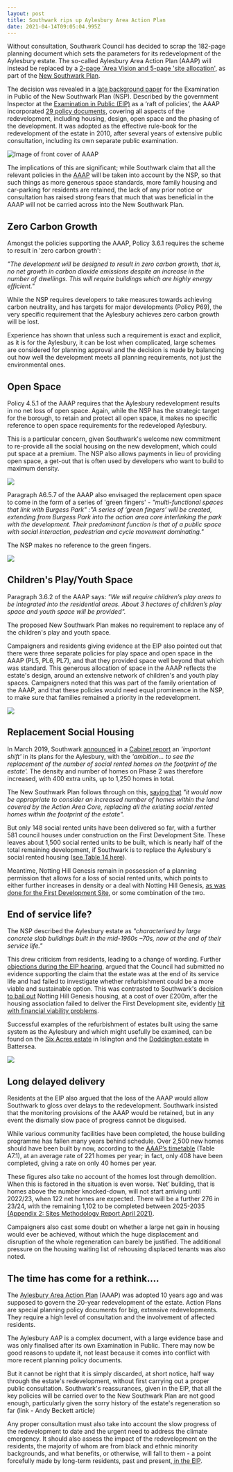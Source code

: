 ```yaml
---
layout: post
title: Southwark rips up Aylesbury Area Action Plan
date: 2021-04-14T09:05:04.995Z
---
```

Without consultation, Southwark Council has decided to scrap the 182-page planning document which sets the parameters for its redevelopment of the Aylesbury estate. The so-called Aylesbury Area Action Plan (AAAP) will instead be replaced by a [2-page 'Area Vision and 5-page 'site allocation'](https://www.southwark.gov.uk/assets/attach/38832/EIP202a-Aylesbury-Background-Paper-Update-20042021.pdf), as part of the [New Southwark Plan](https://www.southwark.gov.uk/planning-and-building-control/planning-policy-and-transport-policy/new-southwark-plan).

The decision was revealed in a [](https://www.southwark.gov.uk/assets/attach/38832/EIP202a-Aylesbury-Background-Paper-Update-20042021.pdf)[late background paper](https://www.southwark.gov.uk/assets/attach/38832/EIP202a-Aylesbury-Background-Paper-Update-20042021.pdf) for the Examination in Public  of the New Southwark Plan (NSP).  Described by the government Inspector at the [Examination in Public (EIP)](https://www.youtube.com/watch?v=l3CohnTQXhI) as a ‘raft of policies’, the AAAP incorporated [29 policy documents](https://digital-land.github.io/development-plan-document/local-authority-eng/SWK/dev-plan-aaap-2010/#record), covering all aspects of the redevelopment, including housing, design, open space and the phasing of the development.  It was adopted as the effective rule-book for the redevelopment of the estate in 2010, after several years of extensive public consultation, including its own separate public examination.

![Image of front cover of AAAP](/img/screenshot_2021-04-14-aylesbury-area-action-plan-january-2010-aylesbury-aap-2010-pdf.png)

The implications of this are significant; while Southwark claim that all the relevant policies in the [AAAP](https://www.southwark.gov.uk/planning-and-building-control/planning-policy-and-transport-policy/development-plan/area-action-plans-section/aylesbury-aap) will be taken into account by the NSP, so that such things as more generous space standards, more family housing and car-parking for residents are retained, the lack of any prior notice or consultation has raised strong fears that much that was beneficial in the AAAP will not be carried across into the New Southwark Plan.

## Zero Carbon Growth

Amongst the policies supporting the AAAP, Policy 3.6.1 requires the scheme to result in 'zero carbon growth':

*"The development will be designed to result in zero carbon growth, that is, no net growth in carbon dioxide emissions despite an increase in the number of dwellings. This will require buildings which are highly energy efficient."*

While the NSP requires developers to take measures towards achieving carbon neutrality, and has targets for major developments (Policy P69), the very specific requirement that the Aylesbury achieves zero carbon growth will be lost.

Experience has shown that unless such a requirement is exact and explicit, as it is for the Aylesbury, it can be lost when complicated, large schemes are considered for planning approval and the decision is made by balancing out how well the development meets all planning requirements, not just the environmental ones. 

## Open Space

Policy 4.5.1 of the AAAP requires that the Aylesbury redevelopment results in no net loss of open space. Again, while the NSP has the strategic target for the borough, to retain and protect all open space, it makes no specific reference to open space requirements for the redeveloped Aylesbury.

This is a particular concern, given Southwark's welcome new commitment to re-provide all the social housing on the new development, which could put space at a premium.  The NSP also allows payments in lieu of providing open space, a get-out that is often used by developers who want to build to maximum density.

![](/img/fdsgreenspace.jpg)

Paragraph A6.5.7 of the AAAP also envisaged the replacement open space to come in the form of a series of 'green fingers' - *"multi-functional spaces that link with Burgess Park" :"A series of ‘green fingers’ will be created, extending from Burgess Park into the action area core interlinking the park with the development. Their predominant function is that of a public space with social interaction, pedestrian and cycle movement dominating."*

The NSP makes no reference to the green fingers.

![](/img/screenshot_2021-04-24-richardleeproof-pdf.png)

## Children's Play/Youth Space

 Paragraph 3.6.2 of the AAAP says: *"We will require children’s play areas to be integrated into the residential areas. About 3 hectares of children’s play space and youth space will be provided".*

The proposed New Southwark Plan makes no requirement to replace any of the children's play and youth space.

Campaigners and residents giving evidence at the EIP also pointed out that there were three separate policies for play space and open space in the AAAP (PL5, PL6, PL7), and that they provided space well beyond that which was standard.  This generous allocation of space in the AAAP reflects the estate's design, around an extensive network of children's and youth play spaces.  Campaigners noted that this was part of the family orientation of the AAAP, and that these policies would need equal prominence in the NSP, to make sure that families remained a priority in the redevelopment.

![](http://35percent.org/img/aylesburycourts.jpg)

## Replacement Social Housing

In March 2019, Southwark [announced](https://www.southwarknews.co.uk/news/aylesbury-regen-increase-in-social-rent-housing-in-phase-2-means-all-tenants-from-later-development-stages-will-have-off-plan-homes-ready-by-2028/) in a [Cabinet report](https://moderngov.southwark.gov.uk/documents/s81088/Report%20Aylesbury%20Regeneration%20Programme%20Moving%20Forward.pdf) an *'important shift'* in its plans for the Aylesbury, with the *'ambition... to see the replacement of the number of social rented homes on the footprint of the estate'.* The density and number of homes on Phase 2 was therefore increased, with 400 extra units, up to 1,250 homes in total.  

The New Southwark Plan follows through on this, [saying that](https://www.southwark.gov.uk/assets/attach/38832/EIP202a-Aylesbury-Background-Paper-Update-20042021.pdf) *"it would now be appropriate to consider an increased number of homes within  the  land  covered  by  the Action Area Core, replacing  all  the  existing  social  rented  homes within the footprint of the estate".* 

But only 148 social rented units have been delivered so far, with a further 581 council houses under construction on the First Development Site.  These leaves about 1,500 social rented units to be built, which is nearly half of the total remaining development, if Southwark is to replace the Aylesbury's social rented housing ([see Table 14 here](http://planbuild.southwark.gov.uk/documents/?GetDocument=%7b%7b%7b!Vbu5QpckfYCnJrulzlWyuQ%3d%3d!%7d%7d%7d)).

Meantime, Notting Hill Genesis remain in possession of a planning permission that allows for a loss of social rented units, which points to either further increases in density or a deal with Notting Hill Genesis, [as was done for the First Development Site](https://www.35percent.org/2020-07-12-aylesbury-estate-fds-variation/), or some combination of the two.

## End of service life?

The NSP described the Aylesbury estate as *"characterised by large concrete slab buildings built in the mid-1960s –70s, now at the end of their service life."*

This drew criticism from residents, leading to a change of wording. Further [objections during the EIP hearing](https://www.youtube.com/watch?v=l3CohnTQXhI), argued that the Council had submitted no evidence supporting the claim that the estate was at the end of its service life and had failed to investigate whether refurbishment could be a more viable and sustainable option.  This was contrasted to Southwark's decision [to bail out](http://35percent.org/2020-07-12-aylesbury-estate-fds-variation/) Notting Hill Genesis housing, at a cost of over £200m, after the housing association failed to deliver the First Development site, evidently [hit with financial viability problems](https://www.insidehousing.co.uk/news/news/notting-hill-genesis-scales-back-development-plans-amid-changing-market-conditions-62506). 

Successful examples of the refurbishment of estates built using the same system as the Aylesbury and which might usefully be examined, can be found on the [Six Acres estate](http://crappistmartin.github.io/images/OCD28_SixAcresestateRefurb_Illustrations.pdf) in Islington and the [Doddington estate](/img/doddington.pdf) in Battersea.

![](/img/sixacresbeforeafter.jpg)

## Long delayed delivery

Residents at the EIP also argued that the loss of the AAAP would allow Southwark to gloss over delays to the  redevelopment.  Southwark insisted that the monitoring provisions of the AAAP would be retained, but in any event the dismally slow pace of progress cannot be disguised.

While various community facilities have been completed, the house building programme has fallen many years behind schedule.  Over 2,500 new homes should have been built by now, according to the [AAAP’s timetable](https://www.southwark.gov.uk/assets/attach/12791/EIP32-Aylesbury-AAP-2010-.pdf)  (Table A7.1), at an average rate of 221 homes per year; in fact, only 408 have been completed, giving a rate on only 40 homes per year.

These figures also take no account of the homes lost through demolition.  When this is factored in the situation is even worse.  ‘Net’ building, that is homes above the number knocked-down, will not start arriving until 2022/23, when 122 net homes are expected.  There will be a further 276 in 23/24, with the remaining 1,102 to be completed between 2025-2035 [(Appendix 2: Sites Methodology Report April 2021)](https://www.southwark.gov.uk/assets/attach/37485/EIP82a-Sites-Methdology-Report-April-2021.pdf).

Campaigners also cast some doubt on whether a large net gain in housing would ever be achieved, without which the huge displacement and disruption of the whole regeneration can barely be justified. The additional pressure on the housing waiting list of rehousing displaced tenants was also noted. 

## The time has come for a rethink....

The [Aylesbury Area Action Plan](https://www.southwark.gov.uk/planning-and-building-control/planning-policy-and-transport-policy/development-plan/area-action-plans-section/aylesbury-aap) (AAAP) was adopted 10 years ago and was supposed to govern the 20-year redevelopment of the estate.  Action Plans are special planning policy documents for big, extensive redevelopments. They require a high level of consultation and the involvement of affected residents.  

The Aylesbury AAP is a complex document, with a large evidence base and was only finalised after its own Examination in Public. There may now be good reasons to update it, not least because it comes into conflict with more recent planning policy documents.

But it cannot be right that it is simply discarded, at short notice, half way through the estate's redevelopment, without first carrying out a proper public consultation.  Southwark's reassurances, given in the EIP, that all the key policies will be carried over to the New Southwark Plan are not good enough, particularly given the sorry history of the estate's regeneration so far (link - Andy Beckett article)

Any proper consultation must also take into account the slow progress of the redevelopment to date and the urgent need to address the climate emergency.  It should also assess the impact of the redevelopment on the residents, the majority of whom are from black and ethnic minority backgrounds, and what benefits, or otherwise, will fall to them - a point forcefully made by long-term residents, past and present,[ in the EIP](https://www.youtube.com/watch?v=l3CohnTQXhI).
